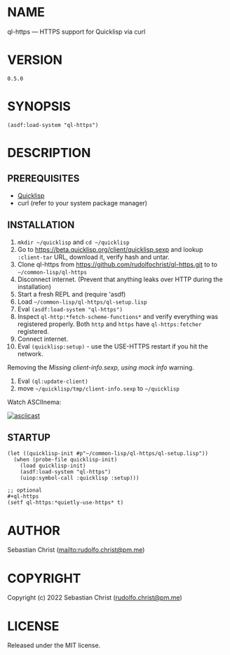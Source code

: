 

# NAME

ql-https &#x2014; HTTPS support for Quicklisp via curl


# VERSION

    0.5.0


# SYNOPSIS

    (asdf:load-system "ql-https")


# DESCRIPTION


## PREREQUISITES

-   [Quicklisp](https://www.quicklisp.org/beta/)
-   curl (refer to your system package manager)


## INSTALLATION

1.  `mkdir ~/quicklisp` and `cd ~/quicklisp`
2.  Go to <https://beta.quicklisp.org/client/quicklisp.sexp> and lookup `:client-tar` URL, download it, verify
    hash and untar.
3.  Clone ql-https from <https://github.com/rudolfochrist/ql-https.git> to
    to `~/common-lisp/ql-https`
4.  Disconnect internet. (Prevent that anything leaks over HTTP during the installation)
5.  Start a fresh REPL and (require 'asdf)
6.  Load `~/common-lisp/ql-https/ql-setup.lisp`
7.  Eval `(asdf:load-system "ql-https")`
8.  Inspect `ql-http:*fetch-scheme-functions*` and verify everything was registered properly. Both `http` and
    `https` have `ql-https:fetcher` registered.
9.  Connect internet.
10. Eval `(quicklisp:setup)` - use the USE-HTTPS restart if you hit the network.

Removing the *Missing client-info.sexp, using mock info* warning.

1.  Eval `(ql:update-client)`
2.  move `~/quicklisp/tmp/client-info.sexp` to `~/quicklisp`

Watch ASCIInema:

[![asciicast](https://asciinema.org/a/585361.svg)](https://asciinema.org/a/585361)


## STARTUP

    (let ((quicklisp-init #p"~/common-lisp/ql-https/ql-setup.lisp"))
      (when (probe-file quicklisp-init)
        (load quicklisp-init)
        (asdf:load-system "ql-https")
        (uiop:symbol-call :quicklisp :setup)))
    
    ;; optional
    #+ql-https
    (setf ql-https:*quietly-use-https* t)


# AUTHOR

Sebastian Christ (<mailto:rudolfo.christ@pm.me>)


# COPYRIGHT

Copyright (c) 2022 Sebastian Christ (rudolfo.christ@pm.me)


# LICENSE

Released under the MIT license.

